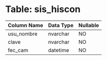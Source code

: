 # Table: sis_hiscon

| Column Name | Data Type | Nullable |
|-------------|-----------|----------|
| usu_nombre | nvarchar | NO |
| clave | nvarchar | NO |
| fec_cam | datetime | NO |
